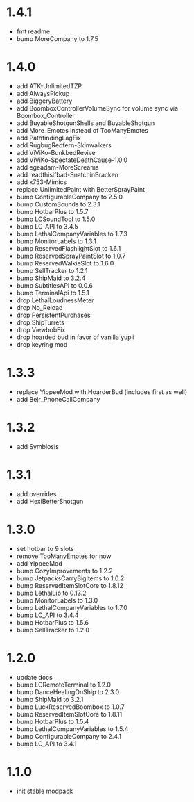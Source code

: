 # 1.4.1 
* fmt readme
* bump MoreCompany to 1.7.5

# 1.4.0
* add ATK-UnlimitedTZP
* add AlwaysPickup
* add BiggeryBattery
* add BoomboxControllerVolumeSync for volume sync via Boombox_Controller
* add BuyableShotgunShells and BuyableShotgun
* add More_Emotes instead of TooManyEmotes
* add PathfindingLagFix
* add RugbugRedfern-Skinwalkers
* add ViViKo-BunkbedRevive
* add ViViKo-SpectateDeathCause-1.0.0
* add egeadam-MoreScreams
* add readthisifbad-SnatchinBracken
* add x753-Mimics
* replace UnlimitedPaint with BetterSprayPaint
* bump ConfigurableCompany to 2.5.0
* bump CustomSounds to 2.3.1
* bump HotbarPlus to 1.5.7
* bump LCSoundTool to 1.5.0
* bump LC_API to 3.4.5
* bump LethalCompanyVariables to 1.7.3
* bump MonitorLabels to 1.3.1
* bump ReservedFlashlightSlot to 1.6.1
* bump ReservedSprayPaintSlot to 1.0.7
* bump ReservedWalkieSlot to 1.6.0
* bump SellTracker to 1.2.1
* bump ShipMaid to 3.2.4
* bump SubtitlesAPI to 0.0.6
* bump TerminalApi to 1.5.1
* drop LethalLoudnessMeter
* drop No_Reload
* drop PersistentPurchases
* drop ShipTurrets
* drop ViewbobFix
* drop hoarded bud in favor of vanilla yupii
* drop keyring mod

# 1.3.3
* replace YippeeMod with HoarderBud (includes first as well)
* add Bejr_PhoneCallCompany

# 1.3.2
* add Symbiosis

# 1.3.1
* add overrides
* add HexiBetterShotgun

# 1.3.0
* set hotbar to 9 slots
* remove TooManyEmotes for now
* add YippeeMod
* bump CozyImprovements to 1.2.2
* bump JetpacksCarryBigItems to 1.0.2
* bump ReservedItemSlotCore to 1.8.12
* bump LethalLib to 0.13.2
* bump MonitorLabels to 1.3.0
* bump LethalCompanyVariables to 1.7.0
* bump LC_API to 3.4.4
* bump HotbarPlus to 1.5.6
* bump SellTracker to 1.2.0


# 1.2.0
* update docs
* bump LCRemoteTerminal to 1.2.0
* bump DanceHealingOnShip to 2.3.0
* bump ShipMaid to 3.2.1
* bump LuckReservedBoombox to 1.0.7
* bump ReservedItemSlotCore to 1.8.11
* bump HotbarPlus to 1.5.4
* bump LethalCompanyVariables to 1.5.4
* bump ConfigurableCompany to 2.4.1
* bump LC_API to 3.4.1

# 1.1.0
* init stable modpack

